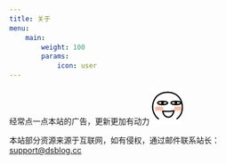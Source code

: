 ```yaml
---
title: 关于
menu:
    main: 
        weight: 100
        params:
            icon: user
---
```


经常点一点本站的广告，更新更加有动力
![smile](img.png) 

本站部分资源来源于互联网，如有侵权，通过邮件联系站长：support@dsblog.cc